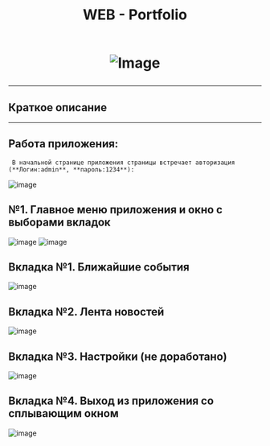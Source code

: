 <h1 align="center">WEB - Portfolio

<br>
<br>

![Image](https://github.com/user-attachments/assets/d65dcbe2-f88f-4675-8356-f0842aa99e85)

</h1>

<hr />

</h1>

## Краткое описание
--------------------
## Работа приложения:

     В начальной странице приложения страницы встречает авторизация (**Логин:admin**, **пароль:1234**): 


![image](https://github.com/Nolucker391/app_project_kai/assets/140087176/56dbd09e-a070-454d-9735-570a23d6bfb6)

## №1. Главное меню приложения и окно с выборами вкладок

![image](https://github.com/Nolucker391/app_project_kai/assets/140087176/63016baf-7d9f-49e8-bc95-2fb56cc305e4) ![image](https://github.com/Nolucker391/app_project_kai/assets/140087176/9e760d34-b3a8-4add-92d7-f40a378b9175)


## Вкладка №1. Ближайшие события

![image](https://github.com/Nolucker391/app_project_kai/assets/140087176/08518b95-9e1b-4887-9e8a-96e36cec9581)

## Вкладка №2. Лента новостей 

![image](https://github.com/Nolucker391/app_project_kai/assets/140087176/50772623-cee1-41ef-94a3-20a1f41dcd3a)

## Вкладка №3. Настройки (не доработано)

![image](https://github.com/Nolucker391/app_project_kai/assets/140087176/3738f42f-965e-40d5-ba42-0440d40cf5d0)

## Вкладка №4. Выход из приложения со сплывающим окном

![image](https://github.com/Nolucker391/app_project_kai/assets/140087176/f19735c9-0bf5-44a8-83a9-39091f888aeb)

